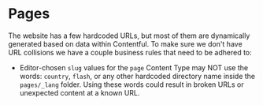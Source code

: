 # Pages

The website has a few hardcoded URLs, but most of them are dynamically generated based on data within Contentful. To make sure we don't have URL collisions we have a couple business rules that need to be adhered to:

* Editor-chosen `slug` values for the `page` Content Type may NOT use the words: `country`, `flash`, or any other hardcoded directory name inside the `pages/_lang` folder. Using these words could result in broken URLs or unexpected content at a known URL.
